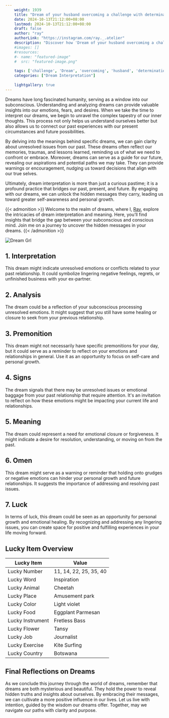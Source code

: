 ```yaml
---
    weight: 1939
    title: "Dream of your husband overcoming a challenge with determination."  # Assuming 'title' column exists
    date: 2024-10-13T21:12:00+08:00
    lastmod: 2024-10-13T21:12:00+08:00
    draft: false
    author: "ray"
    authorLink: "https://instagram.com/ray._.atelier"
    description: "Discover how 'Dream of your husband overcoming a challenge with determination.' can interpret your future and uncover its significant meanings in your life."
    #images: []
    #resources:
    #- name: "featured-image"
    #  src: "featured-image.png"
    
    tags: ['challenge', 'Dream', 'overcoming', 'husband', 'determination']
    categories: ["Dream Interpretation"]
    
    lightgallery: true
---
```

    
Dreams have long fascinated humanity, serving as a window into our subconscious. Understanding and analyzing dreams can provide valuable insights into our emotions, fears, and desires. When we take the time to interpret our dreams, we begin to unravel the complex tapestry of our inner thoughts. This process not only helps us understand ourselves better but also allows us to connect our past experiences with our present circumstances and future possibilities.

By delving into the meanings behind specific dreams, we can gain clarity about unresolved issues from our past. These dreams often reflect our memories, traumas, and lessons learned, reminding us of what we need to confront or embrace. Moreover, dreams can serve as a guide for our future, revealing our aspirations and potential paths we may take. They can provide warnings or encouragement, nudging us toward decisions that align with our true selves.

Ultimately, dream interpretation is more than just a curious pastime; it is a profound practice that bridges our past, present, and future. By engaging with our dreams, we can unlock the hidden messages they carry, leading us toward greater self-awareness and personal growth.

{{< admonition >}}
Welcome to the realm of dreams, where I, [Ray](https://instagram.com/ray._.atelier), explore the intricacies of dream interpretation and meaning. Here, you’ll find insights that bridge the gap between your subconscious and conscious mind. Join me on a journey to uncover the hidden messages in your dreams.
{{< /admonition >}}

![Dream Grl](https://cdn.pixabay.com/photo/2017/11/02/03/35/gothic-2910057_1280.jpg "Dream Grl")

## 1. Interpretation
 This dream might indicate unresolved emotions or conflicts related to your past relationship. It could symbolize lingering negative feelings, regrets, or unfinished business with your ex-partner.

## 2. Analysis
 The dream could be a reflection of your subconscious processing unresolved emotions. It might suggest that you still have some healing or closure to seek from your previous relationship.

## 3. Premonition
 This dream might not necessarily have specific premonitions for your day, but it could serve as a reminder to reflect on your emotions and relationships in general. Use it as an opportunity to focus on self-care and personal growth.

## 4. Signs
 The dream signals that there may be unresolved issues or emotional baggage from your past relationship that require attention. It's an invitation to reflect on how these emotions might be impacting your current life and relationships.

## 5. Meaning
 The dream could represent a need for emotional closure or forgiveness. It might indicate a desire for resolution, understanding, or moving on from the past.

## 6. Omen
 This dream might serve as a warning or reminder that holding onto grudges or negative emotions can hinder your personal growth and future relationships. It suggests the importance of addressing and resolving past issues.

## 7. Luck
 In terms of luck, this dream could be seen as an opportunity for personal growth and emotional healing. By recognizing and addressing any lingering issues, you can create space for positive and fulfilling experiences in your life moving forward.

## Lucky Item Overview
| Lucky Item          | Value              |
|---------------|--------------------|
| Lucky Number        | 11, 14, 22, 25, 35, 40  |
| Lucky Word          | Inspiration |
| Lucky Animal        | Cheetah |
| Lucky Place         | Amusement park     |
| Lucky Color         | Light violet     |
| Lucky Food          | Eggplant Parmesan      |
| Lucky Instrument    | Fretless Bass |
| Lucky Flower        | Tansy    |
| Lucky Job           | Journalist       |
| Lucky Exercise      | Kite Surfing  |
| Lucky Country       | Botswana    |


##  Final Reflections on Dreams

As we conclude this journey through the world of dreams, remember that dreams are both mysterious and beautiful. They hold the power to reveal hidden truths and insights about ourselves. By embracing their messages, we can cultivate a more positive influence in our lives. Let us live with intention, guided by the wisdom our dreams offer. Together, may we navigate our paths with clarity and purpose.
